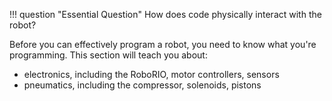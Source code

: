 !!! question "Essential Question"
    How does code physically interact with the robot?

Before you can effectively program a robot, you need to know what you're programming. This section will teach you about:

- electronics, including the RoboRIO, motor controllers, sensors
- pneumatics, including the compressor, solenoids, pistons
